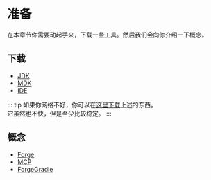# 准备

在本章节你需要动起手来，下载一些工具。然后我们会向你介绍一下概念。


## 下载

-  [JDK](./java)
-  [MDK](./mdk)
-  [IDE](./gradle-ide)

::: tip
如果你网络不好，你可以在[这里下载](https://jihuayu-my.sharepoint.com/:f:/g/personal/admin_jihuayu_site/EmU2Ep-SW3NOiG4RNjajdDMBLHyvdd3ZHvRde-Eadi0E1w)上述的东西。  
它虽然也不快，但是至少比较稳定。
:::

## 概念

-  [Forge](./forge)
-  [MCP](./mcp)
-  [ForgeGradle](./fg)